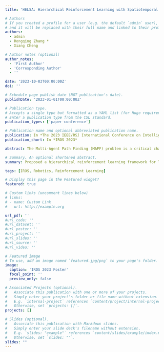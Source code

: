 ```yaml
---
title: 'HELSA: Hierarchical Reinforcement Learning with Spatiotemporal Abstraction for Large-Scale Multi-Agent Path Finding'

# Authors
# If you created a profile for a user (e.g. the default `admin` user), write the username (folder name) here
# and it will be replaced with their full name and linked to their profile.
authors:
  - admin
  - Rongqing Zhang *
  - Xiang Cheng

# Author notes (optional)
author_notes:
  - 'First Author'
  - 'Corresponding Author'
  - ''

date: '2023-10-03T00:00:00Z'
doi: ''

# Schedule page publish date (NOT publication's date).
publishDate: '2023-01-01T00:00:00Z'

# Publication type.
# Accepts a single type but formatted as a YAML list (for Hugo requirements).
# Enter a publication type from the CSL standard.
publication_types: ['paper-conference']

# Publication name and optional abbreviated publication name.
publication: In *The 2023 IEEE/RSJ International Conference on Intelligent Robots and Systems (IROS 2023)*
publication_short: In *IROS 2023*

abstract: The Multi-Agent Path Finding (MAPF) problem is a critical challenge in dynamic multi-robot systems. Recent studies have revealed that multi-agent reinforcement learning (MARL) is a promising approach to solving MAPF problems in a fully decentralized manner. However, as the size of the multirobot system increases, sample inefﬁciency becomes a major impediment to learning-based methods. This paper presents a hierarchical reinforcement learning (HRL) framework for large-scale multi-agent path ﬁnding, featuring applying spatial and temporal abstraction to capture intermediate reward and thus encourage efﬁcient exploration. Speciﬁcally, we introduce a meta controller that partitions the map into interconnected regions and optimizes agents’ region-wise paths towards globally better solutions. Additionally, we design a lower-level controller that efﬁciently solves each sub-problem by incorporating heuristic guidance and an inter-agent communication mechanism with RL-based policies. Our empirical results on test instances of various scales demonstrate that our method outperforms existing approaches in terms of both success rate and makespan.

# Summary. An optional shortened abstract.
summary: Proposed a hierarchical reinforcement learning framework for large-scale multi-agent pathfinding, addressing the challenges of sample inefficiency resulting from sparse rewards and partial observability.

tags: [IROS, Robotics, Reinforcement Learning]

# Display this page in the Featured widget?
featured: true

# Custom links (uncomment lines below)
# links:
# - name: Custom Link
#   url: http://example.org

url_pdf: ''
#url_code: ''
#url_dataset: ''
#url_poster: ''
#url_project: ''
#url_slides: ''
#url_source: ''
#url_video: ''

# Featured image
# To use, add an image named `featured.jpg/png` to your page's folder.
image:
  caption: 'IROS 2023 Poster'
  focal_point: ''
  preview_only: false

# Associated Projects (optional).
#   Associate this publication with one or more of your projects.
#   Simply enter your project's folder or file name without extension.
#   E.g. `internal-project` references `content/project/internal-project/index.md`.
#   Otherwise, set `projects: []`.
projects: []

# Slides (optional).
#   Associate this publication with Markdown slides.
#   Simply enter your slide deck's filename without extension.
#   E.g. `slides: "example"` references `content/slides/example/index.md`.
#   Otherwise, set `slides: ""`.
slides: ""
---
```


[//]: # ({{% callout note %}})

[//]: # (Click the _Cite_ button above to demo the feature to enable visitors to import publication metadata into their reference management software.)

[//]: # ({{% /callout %}})

[//]: # ()
[//]: # ({{% callout note %}})

[//]: # (Create your slides in Markdown - click the _Slides_ button to check out the example.)

[//]: # ({{% /callout %}})

[//]: # ()
[//]: # (Add the publication's **full text** or **supplementary notes** here. You can use rich formatting such as including [code, math, and images]&#40;https://wowchemy.com/docs/content/writing-markdown-latex/&#41;.)
